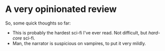 
# A very opinionated review

So, some quick thoughts so far:
 - This is probably the hardest sci-fi I've ever read. Not difficult, but _hard-core_ sci-fi.
 - Man, the narrator is suspicious on vampires, to put it very mildly.